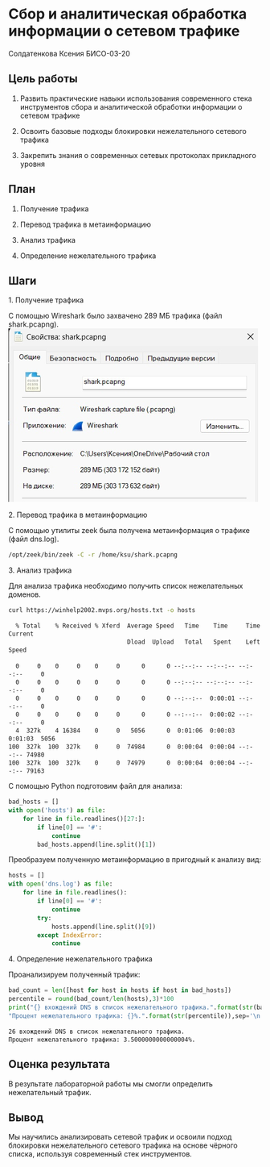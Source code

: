 # Сбор и аналитическая обработка информации о сетевом трафике
Солдатенкова Ксения БИСО-03-20

## Цель работы

1.  Развить практические навыки использования современного стека
    инструментов сбора и аналитической обработки информации о сетевом
    трафике

2.  Освоить базовые подходы блокировки нежелательного сетевого трафика

3.  Закрепить знания о современных сетевых протоколах прикладного уровня

## План

1.  Получение трафика

2.  Перевод трафика в метаинформацию

3.  Анализ трафика

4.  Определение нежелательного трафика

## Шаги

1\. Получение трафика

С помощью Wireshark было захвачено 289 МБ трафика (файл shark.pcapng).
![Трафик](shark.png)

2\. Перевод трафика в метаинформацию

С помощью утилиты zeek была получена метаинформация о трафике (файл
dns.log).

``` bash
/opt/zeek/bin/zeek -C -r /home/ksu/shark.pcapng
```

3\. Анализ трафика

Для анализа трафика необходимо получить список нежелательных доменов.

``` bash
curl https://winhelp2002.mvps.org/hosts.txt -o hosts
```

      % Total    % Received % Xferd  Average Speed   Time    Time     Time  Current
                                     Dload  Upload   Total   Spent    Left  Speed

      0     0    0     0    0     0      0      0 --:--:-- --:--:-- --:--:--     0
      0     0    0     0    0     0      0      0 --:--:-- --:--:-- --:--:--     0
      0     0    0     0    0     0      0      0 --:--:--  0:00:01 --:--:--     0
      0     0    0     0    0     0      0      0 --:--:--  0:00:02 --:--:--     0
      4  327k    4 16384    0     0   5056      0  0:01:06  0:00:03  0:01:03  5056
    100  327k  100  327k    0     0  74984      0  0:00:04  0:00:04 --:--:-- 74980
    100  327k  100  327k    0     0  74979      0  0:00:04  0:00:04 --:--:-- 79163

С помощью Python подготовим файл для анализа:

``` python
bad_hosts = []
with open('hosts') as file:
    for line in file.readlines()[27:]:
        if line[0] == '#':
            continue
        bad_hosts.append(line.split()[1])
```

Преобразуем полученную метаинформацию в пригодный к анализу вид:

``` python
hosts = []
with open('dns.log') as file:
    for line in file.readlines():
        if line[0] == '#':
            continue
        try:
            hosts.append(line.split()[9])
        except IndexError:
            continue
```

4\. Определение нежелательного трафика

Проанализируем полученный трафик:

``` python
bad_count = len([host for host in hosts if host in bad_hosts])
percentile = round(bad_count/len(hosts),3)*100
print("{} вхождений DNS в список нежелательного трафика.".format(str(bad_count)),
"Процент нежелательного трафика: {}%.".format(str(percentile)),sep='\n')
```

    26 вхождений DNS в список нежелательного трафика.
    Процент нежелательного трафика: 3.5000000000000004%.

## Оценка результата

В результате лабораторной работы мы смогли определить нежелательный
трафик.

## Вывод

Мы научились анализировать сетевой трафик и освоили подход блокировки
нежелательного сетевого трафика на основе чёрного списка, используя
современный стек инструментов.
